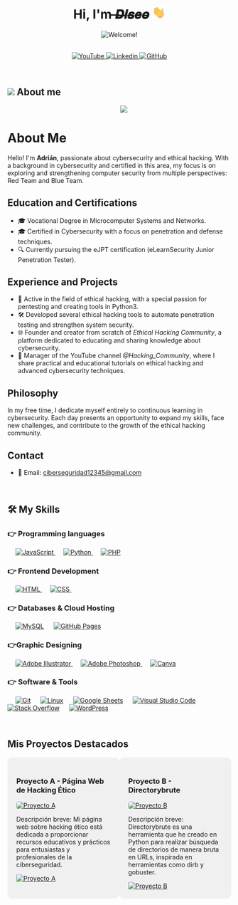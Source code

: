 <div align="center">
<h1> Hi, I'm  ̶𝑫̶𝒊̶𝒔̶𝒆̶𝒐̶  <img src="https://github.com/ABSphreak/ABSphreak/blob/master/gifs/Hi.gif" width="30px"></h1>

</div>

<div align="center" width="50">

<img src="https://github.com/D1se0/D1se0/assets/164921056/90a9e063-8c3e-4a2c-8303-4a24be13061d" alt="Welcome!" width="1000"/>

</div>

<br>

<p>
<div align="center">
  <a href="https://www.youtube.com/channel/UCTYFCMrN3NLa70bmpjRB--g" target="_blank">
  <img src="https://img.shields.io/badge/YouTube-%23FF0000.svg?tab=followers&logo=YouTube&logoColor=white" alt="YouTube">
</a>
  <a href="https://www.linkedin.com/in/adriaangaarcialopez" target="_blank">
  <img src="https://img.shields.io/badge/Linkedin-%230074D9.svg?logo=Linkedin&logoColor=white" alt="Linkedin">
</a>
  <a href="https://github.com/D1se0">
  <img src="https://img.shields.io/github/followers/D1se0?tab=followers&style=social" alt="GitHub">
</a>
</div>
</p>
 
<br>

## <picture><img src = "https://github.com/7oSkaaa/7oSkaaa/blob/main/Images/about_me.gif?raw=true" width = 50px></picture> About me

<picture> <img align="right" src="https://github.com/7oSkaaa/7oSkaaa/blob/main/Images/Right_Side.gif?raw=true" width = 250px></picture>

<br>

<h1>About Me</h1>
    <p>Hello! I'm <strong>Adrián</strong>, passionate about cybersecurity and ethical hacking. With a background in cybersecurity and certified in this area, my focus is on exploring and strengthening computer security from multiple perspectives: Red Team and Blue Team.</p>

  <h2>Education and Certifications</h2>
    <ul>
        <li>🎓 Vocational Degree in Microcomputer Systems and Networks.</li>
        <li>🎓 Certified in Cybersecurity with a focus on penetration and defense techniques.</li>
        <li>🔍 Currently pursuing the eJPT certification (eLearnSecurity Junior Penetration Tester).</li>
    </ul>

  <h2>Experience and Projects</h2>
    <ul>
        <li>💼 Active in the field of ethical hacking, with a special passion for pentesting and creating tools in Python3.</li>
        <li>🛠️ Developed several ethical hacking tools to automate penetration testing and strengthen system security.</li>
        <li>🌐 Founder and creator from scratch of <em>Ethical Hacking Community</em>, a platform dedicated to educating and sharing knowledge about cybersecurity.</li>
        <li>🎥 Manager of the YouTube channel <em>@Hacking_Community</em>, where I share practical and educational tutorials on ethical hacking and advanced cybersecurity techniques.</li>
    </ul>

  <h2>Philosophy</h2>
    <p>In my free time, I dedicate myself entirely to continuous learning in cybersecurity. Each day presents an opportunity to expand my skills, face new challenges, and contribute to the growth of the ethical hacking community.</p>

  <h2>Contact</h2>
    <ul>
        <li>📧 Email: <a href="mailto:ciberseguridad12345@email.com">ciberseguridad12345@gmail.com</a></li>
    </ul>

<br>

## 🛠️ My Skills

### 👉 Programming languages

<p align="left"> 
  &emsp;
  <a href="https://developer.mozilla.org/en-US/docs/Web/JavaScript" target="_blank"> 
     <img alt="JavaScript" src="https://img.shields.io/badge/JavaScript%20-%23F7DF1E.svg?logo=javascript&logoColor=black">
   </a>
  &emsp;
   <a href="https://www.python.org" target="_blank">
    <img alt="Python" src="https://img.shields.io/badge/Python%20-%2314354C.svg?logo=python&logoColor=white">
  </a>
  &emsp;
  <a href="https://www.php.net/">
    <img alt="PHP" src="https://img.shields.io/badge/PHP-%23777BB4.svg?logo=php&logoColor=white"/>
  </a>
</p>

### 👉 Frontend Development
<p align="left"> 
  &emsp; 
  <a href="https://www.w3.org/html/" target="_blank"> 
   <img alt="HTML" src="https://img.shields.io/badge/HTML5%20-%23E34F26.svg?logo=html5&logoColor=white">
  </a>   
  &emsp;
  <a href="https://www.w3schools.com/css/" target="_blank">
    <img alt="CSS" src="https://img.shields.io/badge/CSS%20-%231572B6.svg?logo=css3&logoColor=white">
  </a> 
   &emsp;
</p>

### 👉 Databases & Cloud Hosting
<p align="left">
  &emsp;
    <a href="https://www.mysql.com/"><img alt="MySQL" src="https://img.shields.io/badge/MySQL-%2300758f?style=flat&logo=mysql&logoColor=white"></a>
  &emsp;
    <a href="https://www.github.com"><img alt="GitHub Pages" src="https://img.shields.io/badge/GitHub%20Pages-555555.svg?style=flat&logo=github&logoColor=white"></a>
  &emsp;
 </p>
  
### 👉Graphic Designing
<p align="left">
  &emsp;
   <a href="https://www.adobe.com/in/products/illustrator.html" target="_blank"> 
    <img alt="Adobe Illustrator" src="https://img.shields.io/badge/Adobe Illustrator-%23FF9A00.svg?style=flat&logo=adobeillustrator&logoColor=white"/>
  </a> 
   &emsp;
   <a href="https://www.adobe.com/in/products/photoshop.html" target="_blank"> 
    <img alt="Adobe Photoshop" src="https://img.shields.io/badge/Adobe Photoshop-%230074D9.svg?style=flat&logo=adobephotoshop&logoColor=white"/>
  </a> 
    &emsp;
  <a href="#">
  	<img alt="Canva" src="https://img.shields.io/badge/Canva-%2300C4CC.svg?style=flat&logo=Canva&logoColor=white"/>
  </a>
 </p>

 ### 👉 Software & Tools
 
<p>
  &emsp;
    <a href="#"><img alt="Git" src="https://img.shields.io/badge/Git%20-%23F05033.svg?logo=git&logoColor=white"></a>
  &emsp;
    <a href="#"><img alt="Linux" src="https://img.shields.io/badge/Linux-FCC624?style=flat&logo=linux&logoColor=black"></a>
  &emsp;
    <a href="#"><img alt="Google Sheets" src="https://img.shields.io/badge/Google%20Sheets%20-%2334A853.svg?logo=google%20sheets&logoColor=white"></a>
  &emsp;
    <a href="#"><img alt="Visual Studio Code" src="https://img.shields.io/badge/Visual%20Studio%20Code-0078d7.svg?logo=visual-studio-code&logoColor=white"></a>
  &emsp;
    <a href="#"><img alt="Stack Overflow" src="https://img.shields.io/badge/-Stack%20Overflow-FE7A16?logo=stack-overflow&logoColor=white"></a>
  &emsp;
    <a href="#"><img alt="WordPress" src="https://img.shields.io/badge/-WordPress-1F497D.svg?logo=wordpress&logoColor=white"></a>
  &emsp;
</p>

<br>

## Mis Proyectos Destacados

<div style="display: flex; justify-content: space-between;">

<div style="width: 48%; background-color: #f0f0f0; padding: 20px; border-radius: 10px;">
  <h3>Proyecto A - Página Web de Hacking Ético</h3>
  <a href="https://github.com/tu-usuario/proyecto-a">
    <img src="https://via.placeholder.com/400x200" alt="Proyecto A" style="width: 100%; border-radius: 5px;">
  </a>
  <p>Descripción breve: Mi página web sobre hacking ético está dedicada a proporcionar recursos educativos y prácticos para entusiastas y profesionales de la ciberseguridad.</p>
  <a href="https://github.com/tu-usuario/proyecto-a">
    <img src="https://img.shields.io/badge/Proyecto_A-Ver_Código-00758f.svg" alt="Proyecto A">
  </a>
</div>

<div style="width: 48%; background-color: #f0f0f0; padding: 20px; border-radius: 10px;">
  <h3>Proyecto B - Directorybrute</h3>
  <a href="https://github.com/tu-usuario/proyecto-b">
    <img src="https://via.placeholder.com/400x200" alt="Proyecto B" style="width: 100%; border-radius: 5px;">
  </a>
  <p>Descripción breve: Directorybrute es una herramienta que he creado en Python para realizar búsqueda de directorios de manera bruta en URLs, inspirada en herramientas como dirb y gobuster.</p>
  <a href="https://github.com/tu-usuario/proyecto-b">
    <img src="https://img.shields.io/badge/Proyecto_B-Ver_Código-00758f.svg" alt="Proyecto B">
  </a>
</div>

</div>

<br><br>
<!--!

**D1se0/D1se0** is a ✨ _special_ ✨ repository because its `README.md` (this file) appears on your GitHub profile.

Here are some ideas to get you started:

- 🔭 I’m currently working on ...
- 🌱 I’m currently learning ...
- 👯 I’m looking to collaborate on ...
- 🤔 I’m looking for help with 
...
- 💬 Ask me about ...
- 📫 How to reach me: ...
- 😄 Pronouns: ...
- ⚡ Fun fact: ...
-->
